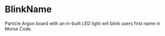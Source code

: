 # BlinkName


Particle Argon board with an in-built LED light will blink users first name in Morse Code.
